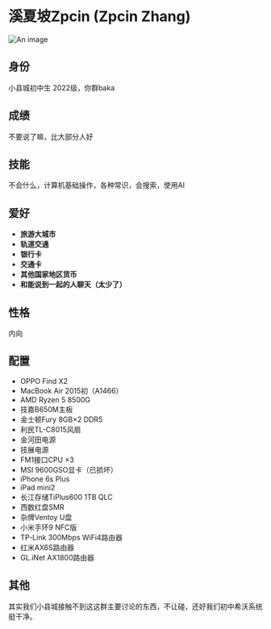 # 溪夏坡Zpcin (Zpcin Zhang)
![An image](http://q1.qlogo.cn/g?b=qq&nk=1585893341&s=160)
## 身份
小县城初中生 2022级，你群baka
## 成绩
不要说了嘛，比大部分人好
## 技能
不会什么，计算机基础操作，各种常识，会搜索，使用AI
## 爱好
- **旅游大城市**
- **轨道交通**
- **银行卡**
- **交通卡**
- **其他国家地区货币**
- **和能说到一起的人聊天（太少了）**
## 性格
内向
## 配置
- OPPO Find X2  
- MacBook Air 2015初（A1466）  
- AMD Ryzen 5 8500G  
- 技嘉B650M主板  
- 金士顿Fury 8GB×2 DDR5  
- 利民TL-C8015风扇  
- 金河田电源  
- 技展电源  
- FM1接口CPU ×3  
- MSI 9600GSO显卡（已损坏）  
- iPhone 6s Plus  
- iPad mini2  
- 长江存储TiPlus600 1TB QLC  
- 西数红盘SMR  
- 杂牌Ventoy U盘  
- 小米手环9 NFC版  
- TP-Link 300Mbps WiFi4路由器  
- 红米AX6S路由器  
- GL.iNet AX1800路由器
## 其他
其实我们小县城接触不到这这群主要讨论的东西，不让碰，还好我们初中希沃系统挺干净。
